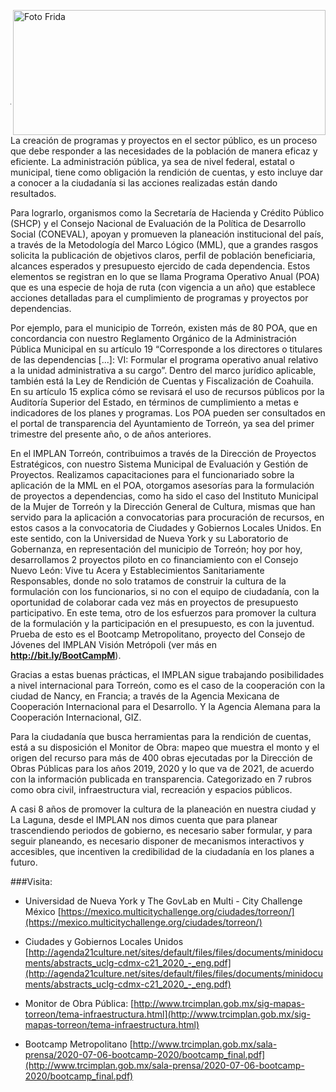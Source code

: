<p>
   <a title="ir a Otras Publicaciones" href="http://www.trcimplan.gob.mx/autores/frida-valeria-garcia-gutierrez.html"><img class="img-responsive contenido-imagen" src="../imagenes/128/lic-frida-valeria-garcia-gutierrez-top2.png" align="right" alt="Foto Frida" width="500" height="200"></a>

</p>
</br></br></br></br></br></br></br></br>


---

La creación de programas y proyectos en el sector público, es un proceso que debe responder a las necesidades de la población de manera eficaz y eficiente. La administración pública, ya sea de nivel federal, estatal o municipal, tiene como obligación la rendición de cuentas, y esto incluye dar a conocer a la ciudadanía si las acciones realizadas están dando resultados.

Para lograrlo, organismos como la Secretaría de Hacienda y Crédito Público (SHCP) y el Consejo Nacional de Evaluación de la Política de Desarrollo Social (CONEVAL), apoyan y promueven la planeación institucional del país, a través de la Metodología del Marco Lógico (MML), que a grandes rasgos solicita la publicación de objetivos claros, perfil de población beneficiaria, alcances esperados y presupuesto ejercido de cada dependencia. Estos elementos se registran en lo que se llama Programa Operativo Anual (POA) que es una especie de hoja de ruta (con vigencia a un año) que establece acciones detalladas para el cumplimiento de programas y proyectos por dependencias.

Por ejemplo, para el municipio de Torreón, existen más de 80 POA, que en concordancia con nuestro Reglamento Orgánico de la Administración Pública Municipal en su artículo 19 “Corresponde a los directores o titulares de las dependencias [...]:  VI: Formular el programa operativo anual relativo a la unidad administrativa a su cargo”. Dentro del marco jurídico aplicable, también está la Ley de Rendición de Cuentas y Fiscalización de Coahuila. En su artículo 15 explica cómo se revisará el uso de recursos públicos por la Auditoría Superior del Estado, en términos de cumplimiento a metas e indicadores de los planes y programas. Los POA pueden ser consultados en el portal de transparencia del Ayuntamiento de Torreón, ya sea del primer trimestre del presente año, o de años anteriores.

En el IMPLAN Torreón, contribuimos a través de la Dirección de Proyectos Estratégicos, con nuestro Sistema Municipal de Evaluación y Gestión de Proyectos. Realizamos capacitaciones para el funcionariado sobre la aplicación de la MML en el POA, otorgamos asesorías para la formulación de proyectos a dependencias, como ha sido el caso del Instituto Municipal de la Mujer de Torreón y la Dirección General de Cultura, mismas que han servido para la aplicación a convocatorias para procuración de recursos, en estos casos a la convocatoria de Ciudades y Gobiernos Locales Unidos. En este sentido, con la Universidad de Nueva York y su Laboratorio de Gobernanza, en representación del municipio de Torreón; hoy por hoy, desarrollamos 2 proyectos piloto en co financiamiento con el Consejo Nuevo León: Vive tu Acera y Establecimientos Sanitariamente Responsables, donde no solo tratamos de construir la cultura de la formulación con los funcionarios, si no con el equipo de ciudadanía, con la oportunidad de colaborar cada vez más en proyectos de presupuesto participativo. En este tema, otro de los esfuerzos para promover la cultura de la formulación y la participación en el presupuesto, es con la juventud. Prueba de esto es el Bootcamp Metropolitano, proyecto del Consejo de Jóvenes del IMPLAN Visión Metrópoli (ver más en **http://bit.ly/BootCampM**).

Gracias a estas buenas prácticas, el IMPLAN sigue trabajando posibilidades a nivel internacional para Torreón, como es el caso de la cooperación con la ciudad de Nancy, en Francia; a través de la Agencia Mexicana de Cooperación Internacional para el Desarrollo. Y la Agencia Alemana para la Cooperación Internacional, GIZ.

Para la ciudadanía que busca herramientas para la rendición de cuentas, está a su disposición el Monitor de Obra: mapeo que muestra el monto y el origen del recurso para más de 400 obras ejecutadas por la Dirección de Obras Públicas para los años 2019, 2020 y lo que va de 2021, de acuerdo con la información publicada en transparencia. Categorizado en 7 rubros como obra civil, infraestructura vial, recreación y espacios públicos.

A casi 8 años de promover la cultura de la planeación en nuestra ciudad y La Laguna, desde el IMPLAN nos dimos cuenta que para planear trascendiendo periodos de gobierno, es necesario saber formular, y para seguir planeando, es necesario disponer de mecanismos interactivos y accesibles, que incentiven la credibilidad de la ciudadanía en los planes a futuro.




###Visita:

- Universidad de Nueva York y The GovLab en Multi - City Challenge México
[https://mexico.multicitychallenge.org/ciudades/torreon/](https://mexico.multicitychallenge.org/ciudades/torreon/)

- Ciudades y Gobiernos Locales Unidos
[http://agenda21culture.net/sites/default/files/files/documents/minidocuments/abstracts_uclg-cdmx-c21_2020_-_eng.pdf](http://agenda21culture.net/sites/default/files/files/documents/minidocuments/abstracts_uclg-cdmx-c21_2020_-_eng.pdf)

- Monitor de Obra Pública:
[http://www.trcimplan.gob.mx/sig-mapas-torreon/tema-infraestructura.html](http://www.trcimplan.gob.mx/sig-mapas-torreon/tema-infraestructura.html)

- Bootcamp Metropolitano
[http://www.trcimplan.gob.mx/sala-prensa/2020-07-06-bootcamp-2020/bootcamp_final.pdf](http://www.trcimplan.gob.mx/sala-prensa/2020-07-06-bootcamp-2020/bootcamp_final.pdf)
